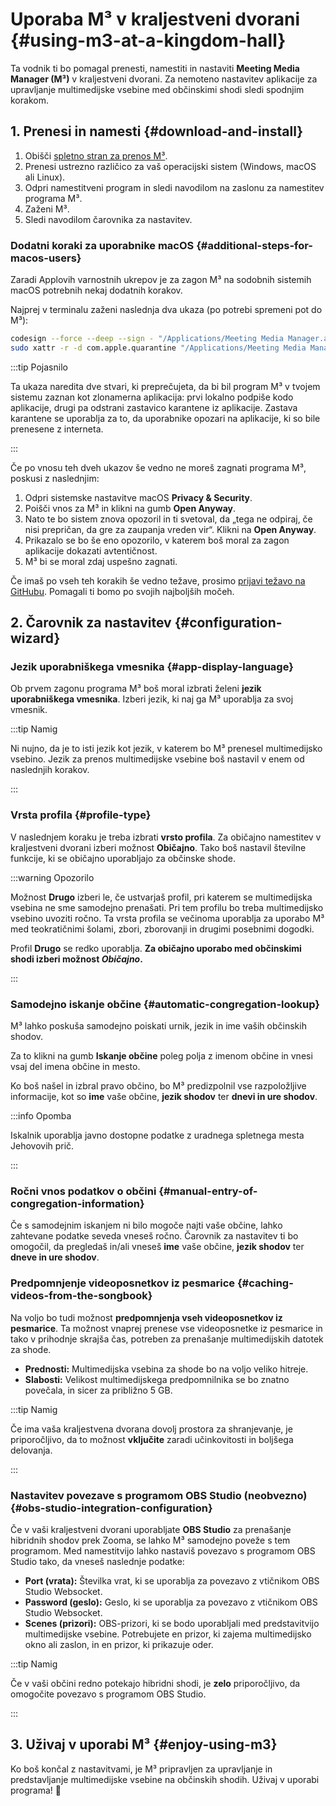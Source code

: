# Uporaba M³ v kraljestveni dvorani {#using-m3-at-a-kingdom-hall}

Ta vodnik ti bo pomagal prenesti, namestiti in nastaviti **Meeting Media Manager (M³)** v kraljestveni dvorani. Za nemoteno nastavitev aplikacije za upravljanje multimedijske vsebine med občinskimi shodi sledi spodnjim korakom.

## 1. Prenesi in namesti {#download-and-install}

1. Obišči [spletno stran za prenos M³](https://github.com/sircharlo/meeting-media-manager/releases/latest).
2. Prenesi ustrezno različico za vaš operacijski sistem (Windows, macOS ali Linux).
3. Odpri namestitveni program in sledi navodilom na zaslonu za namestitev programa M³.
4. Zaženi M³.
5. Sledi navodilom čarovnika za nastavitev.

### Dodatni koraki za uporabnike macOS {#additional-steps-for-macos-users}

Zaradi Applovih varnostnih ukrepov je za zagon M³ na sodobnih sistemih macOS potrebnih nekaj dodatnih korakov.

Najprej v terminalu zaženi naslednja dva ukaza (po potrebi spremeni pot do M³):

```bash
codesign --force --deep --sign - "/Applications/Meeting Media Manager.app"
sudo xattr -r -d com.apple.quarantine "/Applications/Meeting Media Manager.app"
```

:::tip Pojasnilo

Ta ukaza naredita dve stvari, ki preprečujeta, da bi bil program M³ v tvojem sistemu zaznan kot zlonamerna aplikacija: prvi lokalno podpiše kodo aplikacije, drugi pa odstrani zastavico karantene iz aplikacije. Zastava karantene se uporablja za to, da uporabnike opozari na aplikacije, ki so bile prenesene z interneta.

:::

Če po vnosu teh dveh ukazov še vedno ne moreš zagnati programa M³, poskusi z naslednjim:

1. Odpri sistemske nastavitve macOS **Privacy & Security**.
2. Poišči vnos za M³ in klikni na gumb **Open Anyway**.
3. Nato te bo sistem znova opozoril in ti svetoval, da „tega ne odpiraj, če nisi prepričan, da gre za zaupanja vreden vir“. Klikni na **Open Anyway**.
4. Prikazalo se bo še eno opozorilo, v katerem boš moral za zagon aplikacije dokazati avtentičnost.
5. M³ bi se moral zdaj uspešno zagnati.

Če imaš po vseh teh korakih še vedno težave, prosimo [prijavi težavo na GitHubu](https://github.com/sircharlo/meeting-media-manager/issues/new). Pomagali ti bomo po svojih najboljših močeh.

## 2. Čarovnik za nastavitev {#configuration-wizard}

### Jezik uporabniškega vmesnika {#app-display-language}

Ob prvem zagonu programa M³ boš moral izbrati želeni **jezik uporabniškega vmesnika**. Izberi jezik, ki naj ga M³ uporablja za svoj vmesnik.

:::tip Namig

Ni nujno, da je to isti jezik kot jezik, v katerem bo M³ prenesel multimedijsko vsebino. Jezik za prenos multimedijske vsebine boš nastavil v enem od naslednjih korakov.

:::

### Vrsta profila {#profile-type}

V naslednjem koraku je treba izbrati **vrsto profila**. Za običajno namestitev v kraljestveni dvorani izberi možnost **Običajno**. Tako boš nastavil številne funkcije, ki se običajno uporabljajo za občinske shode.

:::warning Opozorilo

Možnost **Drugo** izberi le, če ustvarjaš profil, pri katerem se multimedijska vsebina ne sme samodejno prenašati. Pri tem profilu bo treba multimedijsko vsebino uvoziti ročno. Ta vrsta profila se večinoma uporablja za uporabo M³ med teokratičnimi šolami, zbori, zborovanji in drugimi posebnimi dogodki.

Profil **Drugo** se redko uporablja. **Za običajno uporabo med občinskimi shodi izberi možnost _Običajno_.**

:::

### Samodejno iskanje občine {#automatic-congregation-lookup}

M³ lahko poskuša samodejno poiskati urnik, jezik in ime vaših občinskih shodov.

Za to klikni na gumb **Iskanje občine** poleg polja z imenom občine in vnesi vsaj del imena občine in mesto.

Ko boš našel in izbral pravo občino, bo M³ predizpolnil vse razpoložljive informacije, kot so **ime** vaše občine, **jezik shodov** ter **dnevi in ure shodov**.

:::info Opomba

Iskalnik uporablja javno dostopne podatke z uradnega spletnega mesta Jehovovih prič.

:::

### Ročni vnos podatkov o občini {#manual-entry-of-congregation-information}

Če s samodejnim iskanjem ni bilo mogoče najti vaše občine, lahko zahtevane podatke seveda vneseš ročno. Čarovnik za nastavitev ti bo omogočil, da pregledaš in/ali vneseš **ime** vaše občine, **jezik shodov** ter **dneve in ure shodov**.

### Predpomnjenje videoposnetkov iz pesmarice {#caching-videos-from-the-songbook}

Na voljo bo tudi možnost **predpomnjenja vseh videoposnetkov iz pesmarice**. Ta možnost vnaprej prenese vse videoposnetke iz pesmarice in tako v prihodnje skrajša čas, potreben za prenašanje multimedijskih datotek za shode.

- **Prednosti:** Multimedijska vsebina za shode bo na voljo veliko hitreje.
- **Slabosti:** Velikost multimedijskega predpomnilnika se bo znatno povečala, in sicer za približno 5 GB.

:::tip Namig

Če ima vaša kraljestvena dvorana dovolj prostora za shranjevanje, je priporočljivo, da to možnost **vključite** zaradi učinkovitosti in boljšega delovanja.

:::

### Nastavitev povezave s programom OBS Studio (neobvezno) {#obs-studio-integration-configuration}

Če v vaši kraljestveni dvorani uporabljate **OBS Studio** za prenašanje hibridnih shodov prek Zooma, se lahko M³ samodejno poveže s tem programom. Med namestitvijo lahko nastaviš povezavo s programom OBS Studio tako, da vneseš naslednje podatke:

- **Port (vrata):** Številka vrat, ki se uporablja za povezavo z vtičnikom OBS Studio Websocket.
- **Password (geslo):** Geslo, ki se uporablja za povezavo z vtičnikom OBS Studio Websocket.
- **Scenes (prizori):** OBS-prizori, ki se bodo uporabljali med predstavitvijo multimedijske vsebine. Potrebujete en prizor, ki zajema multimedijsko okno ali zaslon, in en prizor, ki prikazuje oder.

:::tip Namig

Če v vaši občini redno potekajo hibridni shodi, je **zelo** priporočljivo, da omogočite povezavo s programom OBS Studio.

:::

## 3. Uživaj v uporabi M³ {#enjoy-using-m3}

Ko boš končal z nastavitvami, je M³ pripravljen za upravljanje in predstavljanje multimedijske vsebine na občinskih shodih. Uživaj v uporabi programa! :tada:
